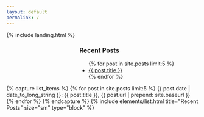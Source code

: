 ```yaml
---
layout: default
permalink: /
---
```


{% include landing.html %}

<div style="margin-left: 2in;">
  <h3>Recent Posts</h3>
  <ul>
    {% for post in site.posts limit:5 %}
      <li>
        <a href="{{ post.url | prepend: site.baseurl }}">{{ post.title }}</a>
      </li>
    {% endfor %}
  </ul>
</div>


{% capture list_items %}
{% for post in site.posts limit:5 %}
         {{ post.date | date_to_long_string }}: {{ post.title }}, {{ post.url | prepend: site.baseurl }}
{% endfor %}
{% endcapture %} 
{% include elements/list.html title="Recent Posts" size="sm" type="block" %}